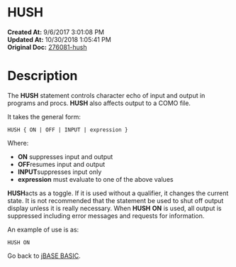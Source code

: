 # HUSH

**Created At:** 9/6/2017 3:01:08 PM  
**Updated At:** 10/30/2018 1:05:41 PM  
**Original Doc:** [276081-hush](https://docs.jbase.com/36868-jbase-basic/276081-hush)  


# Description

The **HUSH** statement controls character echo of input and output in programs and procs. **HUSH** also affects output to a COMO file.

It takes the general form:

```
HUSH { ON | OFF | INPUT | expression }
```

Where:

- **ON** suppresses input and output
- **OFF**resumes input and output
- **INPUT**suppresses input only
- **expression** must evaluate to one of the above values


**HUSH**acts as a toggle. If it is used without a qualifier, it changes the current state. It is not recommended that the statement be used to shut off output display unless it is really necessary. When **HUSH** **ON** is used, all output is suppressed including error messages and requests for information.

An example of use is as:

```
HUSH ON
```



Go back to [jBASE BASIC](263498-jbase-basic).
